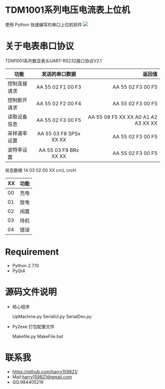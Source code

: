 TDM1001系列电压电流表上位机
=======================

使用 Python 快速编写的串口上位机软件
![](https://github.com/harry159821/TDM1001UpMachine/raw/master/shot.png)

# 关于电表串口协议
TDM1001系列数显表头UART-RS232接口协议V2.1

| 功能           | 发送的串口数据    | 返回值            |
| -------------- |:-----------------:| -----------------:|
| 控制连接请求   | AA 55 02 F1 00 F3 | AA 55 02 F3 00 F5 |
| 控制断开请求   | AA 55 02 F2 00 F4 | AA 55 02 F3 00 F5 |
| 读取设备信息   | AA 55 02 F3 00 F5 | AA 55 08 F5 XX XX A0 A1 A2 A3 XX XX |
| 采样速率设置   | AA 55 03 F8 SPSx XX XX | AA 55 02 F3 00 F5 | 
| 波特率设置     | AA 55 03 F9 BRx XX XX  | AA 55 02 F3 00 F5 |

状态数据 14 03 02 00 XX crcL crcH


| XX | 功能 | 
|----|------|
| 00 | 充电 |
| 01 | 放电 |
| 02 | 闲置 |
| 03 | 待机 |
| 04 | 错误 |

# Requirement
* Python 2.7.10
* PyQt4

# 源码文件说明
* 核心程序

    UpMachine.py SerialUi.py SerialDev.py

* Py2exe 打包配置文件

    Makefile.py MakeFile.bat

# 联系我
* https://github.com/harry159821/
* Mail:harry159821@gmail.com
* QQ:984405219
